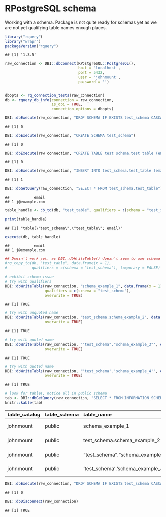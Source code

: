 RPostgreSQL schema
================

Working with a schema. Package is not quite ready for schemas yet as we
are not yet qualifying table names enough places.

``` r
library("rquery")
library("wrapr")
packageVersion("rquery")
```

    ## [1] '1.3.5'

``` r
raw_connection <- DBI::dbConnect(RPostgreSQL::PostgreSQL(),
                                 host = 'localhost',
                                 port = 5432,
                                 user = 'johnmount',
                                 password = '')


dbopts <- rq_connection_tests(raw_connection)
db <- rquery_db_info(connection = raw_connection,
                     is_dbi = TRUE,
                     connection_options = dbopts)

DBI::dbExecute(raw_connection, "DROP SCHEMA IF EXISTS test_schema CASCADE")
```

    ## [1] 0

``` r
DBI::dbExecute(raw_connection, "CREATE SCHEMA test_schema")
```

    ## [1] 0

``` r
DBI::dbExecute(raw_connection, "CREATE TABLE test_schema.test_table (email varchar)")
```

    ## [1] 0

``` r
DBI::dbExecute(raw_connection, "INSERT INTO test_schema.test_table (email) VALUES ('j@example.com')")
```

    ## [1] 1

``` r
DBI::dbGetQuery(raw_connection, "SELECT * FROM test_schema.test_table")
```

    ##           email
    ## 1 j@example.com

``` r
table_handle <- db_td(db, "test_table", qualifiers = c(schema = "test_schema"))

print(table_handle)
```

    ## [1] "table(\"test_schema\".\"test_table\"; email)"

``` r
execute(db, table_handle)
```

    ##           email
    ## 1 j@example.com

``` r
## Doesn't work yet. as DBI::dbWriteTable() doesn't seem to use schema in this case
#rq_copy_to(db, "test_table", data.frame(x = 1), 
#           qualifiers = c(schema = "test_schema"), temporary = FALSE)

# exhibit schema issue
# try with qualifiers
DBI::dbWriteTable(raw_connection, "schema_example_1", data.frame(x = 1), 
                  qualifiers = c(schema = "test_schema"),
                  overwrite = TRUE)
```

    ## [1] TRUE

``` r
# try with unquoted name
DBI::dbWriteTable(raw_connection, "test_schema.schema_example_2", data.frame(x = 1), 
                  overwrite = TRUE)
```

    ## [1] TRUE

``` r
# try with quoted name
DBI::dbWriteTable(raw_connection, '"test_schema"."schema_example_3"', data.frame(x = 1), 
                  overwrite = TRUE)
```

    ## [1] TRUE

``` r
# try with quoted name
DBI::dbWriteTable(raw_connection, "'test_schema'.'schema_example_4'", data.frame(x = 1), 
                  overwrite = TRUE)
```

    ## [1] TRUE

``` r
# look for tables, notice all in public schema
tab <- DBI::dbGetQuery(raw_connection, "SELECT * FROM INFORMATION_SCHEMA.TABLES WHERE TABLE_NAME LIKE '%schema_example_%'")
knitr::kable(tab)
```

| table\_catalog | table\_schema | table\_name                         | table\_type | self\_referencing\_column\_name | reference\_generation | user\_defined\_type\_catalog | user\_defined\_type\_schema | user\_defined\_type\_name | is\_insertable\_into | is\_typed | commit\_action |
| :------------- | :------------ | :---------------------------------- | :---------- | :------------------------------ | :-------------------- | :--------------------------- | :-------------------------- | :------------------------ | :------------------- | :-------- | :------------- |
| johnmount      | public        | schema\_example\_1                  | BASE TABLE  | NA                              | NA                    | NA                           | NA                          | NA                        | YES                  | NO        | NA             |
| johnmount      | public        | test\_schema.schema\_example\_2     | BASE TABLE  | NA                              | NA                    | NA                           | NA                          | NA                        | YES                  | NO        | NA             |
| johnmount      | public        | “test\_schema”.“schema\_example\_3” | BASE TABLE  | NA                              | NA                    | NA                           | NA                          | NA                        | YES                  | NO        | NA             |
| johnmount      | public        | ‘test\_schema’.’schema\_example\_4’ | BASE TABLE  | NA                              | NA                    | NA                           | NA                          | NA                        | YES                  | NO        | NA             |

``` r
DBI::dbExecute(raw_connection, "DROP SCHEMA IF EXISTS test_schema CASCADE")
```

    ## [1] 0

``` r
DBI::dbDisconnect(raw_connection)
```

    ## [1] TRUE
